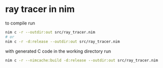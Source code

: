 # ray tracer in nim

to compile run

```bash
nim c -r --outdir:out src/ray_tracer.nim
# or
nim c -r -d:release --outdir:out src/ray_tracer.nim
```

with generated C code in the working directory run

```bash
nim c -r --nimcache:build -d:release --outdir:out src/ray_tracer.nim
```
